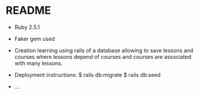 # README

* Ruby 2.5.1

* Faker gem used

* Creation learning using rails of a database allowing to save lessons and courses where lessons depend of courses and courses are associated with many lessons.

* Deployment instructions:
	$ rails db:migrate
	$ rails db:seed

* ...
